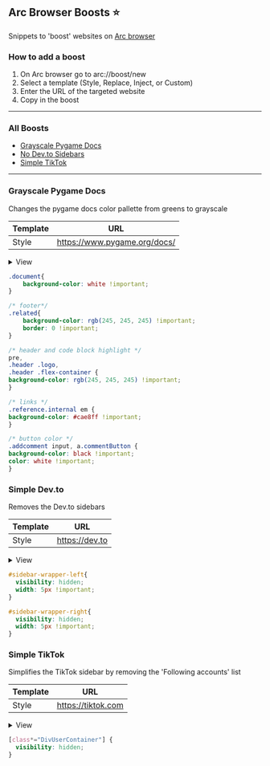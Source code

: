 ## Arc Browser Boosts ⭐

Snippets to 'boost' websites on [Arc browser](https://arc.net/)

### How to add a boost

1. On Arc browser go to arc://boost/new
2. Select a template (Style, Replace, Inject, or Custom)
3. Enter the URL of the targeted website
4. Copy in the boost

----

### All Boosts

- [Grayscale Pygame Docs](#grayscale-pygame-docs)
- [No Dev.to Sidebars](#simple-devto)
- [Simple TikTok](#simple-tiktok) 

----

### Grayscale Pygame Docs

Changes the pygame docs color pallette from greens to grayscale

| Template | URL                          |
| -------- | ---------------------------- |
| Style    | https://www.pygame.org/docs/ |


<details>
<summary>View</summary>


</details>

```css
.document{
    background-color: white !important;
}

/* footer*/
.related{
    background-color: rgb(245, 245, 245) !important;
    border: 0 !important;
}

/* header and code block highlight */
pre,
.header .logo,
.header .flex-container {
background-color: rgb(245, 245, 245) !important;
}

/* links */
.reference.internal em {
background-color: #cae8ff !important;
}

/* button color */
.addcomment input, a.commentButton {
background-color: black !important;
color: white !important;
}
```

### Simple Dev.to

Removes the Dev.to sidebars

| Template | URL            |
| -------- | -------------- |
| Style    | https://dev.to |

<details>
<summary>View</summary>


</details>

```css
#sidebar-wrapper-left{
  visibility: hidden;
  width: 5px !important;
}

#sidebar-wrapper-right{
  visibility: hidden;
  width: 5px !important;
}
```

### Simple TikTok

Simplifies the TikTok sidebar by removing the 'Following accounts' list

| Template | URL                |
| -------- | ------------------ |
| Style    | https://tiktok.com |

<details>
<summary>View</summary>


</details>

```css
[class*="DivUserContainer"] {
  visibility: hidden;
}
```
